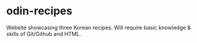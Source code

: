 # odin-recipes
Website showcasing three Korean recipes. Will require basic knowledge & skills of Git/Github and HTML. 